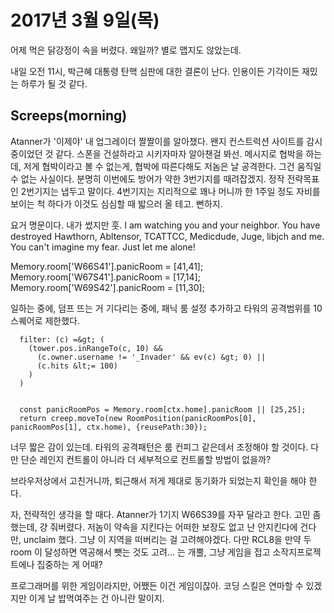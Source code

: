 # 2017년 3월 9일(목)

어제 먹은 닭강정이 속을 버렸다. 왜일까? 별로 맵지도 않았는데.

내일 오전 11시, 박근혜 대통령 탄핵 심판에 대한 결론이 난다. 인용이든 기각이든 재밌는 하루가 될 것 같다.

## Screeps(morning)
Atanner가 '이제야' 내 업그레이더 짤짤이를 알아챘다. 왠지 컨스트럭션 사이트를 감시중이었던 것 같다. 스폰을 건설하라고 시키자마자 알아챈걸 봐선.
메시지로 협박을 하는데, 저게 협박이라고 볼 수 없는게, 협박에 따른다해도 저놈은 날 공격한다. 그건 움직일 수 없는 사실이다. 분명히 이번에도 방어가 약한 3번기지를 때려잡겠지. 정작 전략목표인 2번기지는 냅두고 말이다. 4번기지는 지리적으로 꽤나 머니까 한 1주일 정도 자비를 보이는 척 하다가 이것도 심심할 때 밟으러 올 테고. 뻔하지.

요거 명문이다. 내가 썼지만 훗.
I am watching you and your neighbor. You have destroyed Hawthorn, Abltensor, TCATTCC, Medicdude, Juge, libjch and me. You can't imagine my fear. Just let me alone!

 Memory.room['W66S41'].panicRoom = [41,41];
 Memory.room['W67S41'].panicRoom = [17,14];
 Memory.room['W69S42'].panicRoom = [11,30];

일하는 중에, 덤프 뜨는 거 기다리는 중에, 패닉 룸 설정 추가하고 타워의 공격범위를 10스퀘어로 제한했다.

      filter: (c) =&gt; (
        (tower.pos.inRangeTo(c, 10) &&
          (c.owner.username != '_Invader' && ev(c) &gt; 0) ||
          (c.hits &lt;= 100)
        )
      )


      const panicRoomPos = Memory.room[ctx.home].panicRoom || [25,25];
      return creep.moveTo(new RoomPosition(panicRoomPos[0], panicRoomPos[1], ctx.home), {reusePath:30});


너무 짧은 감이 있는데. 타워의 공격패턴은 룸 컨피그 같은데서 조정해야 할 것이다. 다만 단순 레인지 컨트롤이 아니라 더 세부적으로 컨트롤할 방법이 없을까?

브라우저상에서 고친거니까, 퇴근해서 저게 제대로 동기화가 되었는지 확인을 해야 한다.



자, 전략적인 생각을 할 때다.
Atanner가 1기지 W66S39를 자꾸 달라고 한다. 고민 좀 했는데, 걍 줘버렸다. 저놈이 약속을 지킨다는 어떠한 보장도 없고 난 안지킨다에 건다만, unclaim 했다. 그냥 이 지역을 떠버리는 걸 고려해야겠다. 다만 RCL8을 만약 두 room 이 달성하면 역공해서 뺏는 것도 고려... 는 개뿔, 그냥 게임을 접고 소작지프로젝트에나 집중하는 게 어때?

프로그래머를 위한 게임이라지만, 어쨌든 이건 게임이잖아. 코딩 스킬은 연마할 수 있겠지만 이게 날 밥먹여주는 건 아니란 말이지.

